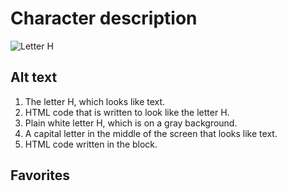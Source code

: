 # Character description
![Letter H](https://gadzook.cz/gryketej/2022/01/Letter-100.jpg)

## Alt text
<ol>
  <li>The letter H, which looks like text.</li>
  <li>HTML code that is written to look like the letter H.</li>
  <li>Plain white letter H, which is on a gray background.</li>
  <li>A capital letter in the middle of the screen that looks like text.</li>
  <li>HTML code written in the block.</li>
</ol>

## Favorites
